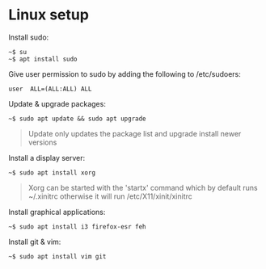 # Linux setup
Install sudo:
```
~$ su
~$ apt install sudo
```
Give user permission to sudo by adding the following to /etc/sudoers:
```
user  ALL=(ALL:ALL) ALL
```
Update & upgrade packages:
```
~$ sudo apt update && sudo apt upgrade
```
>Update only updates the package list and upgrade install newer versions

Install a display server:
```
~$ sudo apt install xorg
```
>Xorg can be started with the 'startx' command which by default runs ~/.xinitrc otherwise it will run /etc/X11/xinit/xinitrc

Install graphical applications:
```
~$ sudo apt install i3 firefox-esr feh
```
Install git & vim:
```
~$ sudo apt install vim git
```
